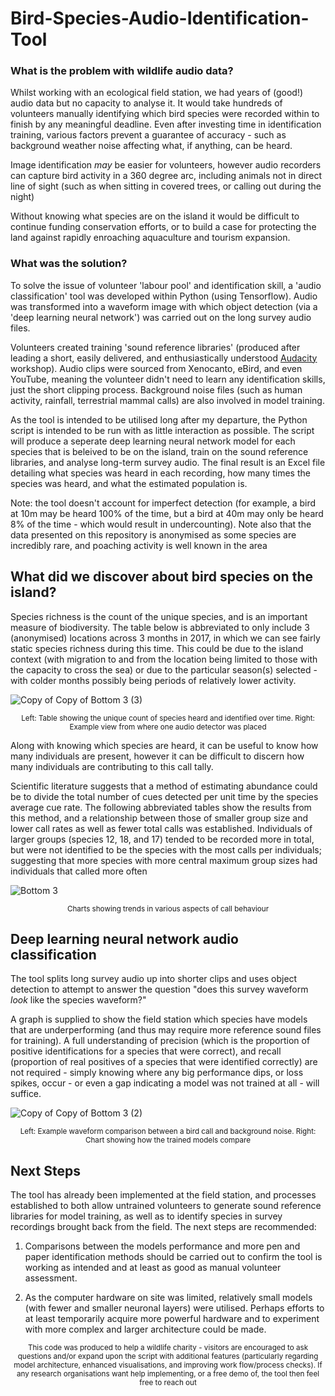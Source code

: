 # Bird-Species-Audio-Identification-Tool


### What is the problem with wildlife audio data?

Whilst working with an ecological field station, we had years of (good!) audio data but no capacity to analyse it. It would take hundreds of volunteers manually identifying which bird species were recorded within to finish by any meaningful deadline. Even after investing time in identification training, various factors prevent a guarantee of accuracy - such as background weather noise affecting what, if anything, can be heard.

Image identification _may_ be easier for volunteers, however audio recorders can capture bird activity in a 360 degree arc, including animals not in direct line of sight (such as when sitting in covered trees, or calling out during the night) 

Without knowing what species are on the island it would be difficult to continue funding conservation efforts, or to build a case for protecting the land against rapidly enroaching aquaculture and tourism expansion.

### What was the solution?

To solve the issue of volunteer 'labour pool' and identification skill, a 'audio classification' tool was developed within Python (using Tensorflow). Audio was transformed into a waveform image with which object detection (via a 'deep learning neural network') was carried out on the long survey audio files. 

Volunteers created training 'sound reference libraries' (produced after leading a short, easily delivered, and enthusiastically understood [Audacity](https://www.audacityteam.org/) workshop). Audio clips were sourced from Xenocanto, eBird, and even YouTube, meaning the volunteer didn't need to learn any identification skills, just the short clipping process. Background noise files (such as human activity, rainfall, terrestrial mammal calls) are also involved in model training.

As the tool is intended to be utilised long after my departure, the Python script is intended to be run with as little interaction as possible. The script will produce a seperate deep learning neural network model for each species that is beleived to be on the island, train on the sound reference libraries, and analyse long-term survey audio. The final result is an Excel file detailing what species was heard in each recording, how many times the species was heard, and what the estimated population is.

Note: the tool doesn't account for imperfect detection (for example, a bird at 10m may be heard 100% of the time, but a bird at 40m may only be heard 8% of the time - which would result in undercounting). Note also that the data presented on this repository is anonymised as some species are incredibly rare, and poaching activity is well known in the area

## What did we discover about bird species on the island?

Species richness is the count of the unique species, and is an important measure of biodiversity. The table below is abbreviated to only include 3 (anonymised) locations across 3 months in 2017, in which we can see fairly static species richness during this time. This could be due to the island context (with migration to and from the location being limited to those with the capacity to cross the sea) or due to the particular season(s) selected - with colder months possibly being periods of relatively lower activity.

![Copy of Copy of Bottom 3 (3)](https://user-images.githubusercontent.com/122735369/215264531-1eb4be82-d189-430c-9fc9-6dd15f8962fa.png)

<p align="center"><sup>Left: Table showing the unique count of species heard and identified over time. Right: Example view from where one audio detector was placed</sup></p>

Along with knowing which species are heard, it can be useful to know how many individuals are present, however it can be difficult to discern how many individuals are contributing to this call tally.

Scientific literature suggests that a method of estimating abundance could be to divide the total number of cues detected per unit time by the species average cue rate. The following abbreviated tables show the results from this method, and a relationship between those of smaller group size and lower call rates as well as fewer total calls was established. Individuals of larger groups (species 12, 18, and 17) tended to be recorded more in total, but were not identified to be the species with the most calls per individuals; suggesting that more species with more central maximum group sizes had individuals that called more often

![Bottom 3](https://user-images.githubusercontent.com/122735369/215263543-9525ba62-15c4-4f82-a8e2-3bbc7b28d916.png)

<p align="center"><sup>Charts showing trends in various aspects of call behaviour</sup></p>

## Deep learning neural network audio classification

The tool splits long survey audio up into shorter clips and uses object detection to attempt to answer the question "does this survey waveform _look_ like the species waveform?"

A graph is supplied to show the field station which species have models that are underperforming (and thus may require more reference sound files for training). A full understanding of precision (which is the proportion of positive identifications for a species that were correct), and recall (proportion of real positives of a species that were identified correctly) are not required - simply knowing where any big performance dips, or loss spikes, occur - or even a gap indicating a model was not trained at all - will suffice.

![Copy of Copy of Bottom 3 (2)](https://user-images.githubusercontent.com/122735369/215263692-78bd5a51-9120-4ff6-b6d3-6f26c6bbf132.png)
<p align="center"><sup>Left: Example waveform comparison between a bird call and background noise. Right: Chart showing how the trained models compare</sup></p>

## Next Steps

The tool has already been implemented at the field station, and processes established to both allow untrained volunteers to generate sound reference libraries for model training, as well as to identify species in survey recordings brought back from the field. The next steps are recommended:

1. Comparisons between the models performance and more pen and paper identification methods should be carried out to confirm the tool is working as intended and at least as good as manual volunteer assessment.

2. As the computer hardware on site was limited, relatively small models (with fewer and smaller neuronal layers) were utilised. Perhaps efforts to at least temporarily acquire more powerful hardware and to experiment with more complex and larger architecture could be made. 

<p align="center"><sup> This code was produced to help a wildlife charity - visitors are encouraged to ask questions and/or expand upon the script with additional features (particularly regarding model architecture, enhanced visualisations, and improving work flow/process checks). If any research organisations want help implementing, or a free demo of, the tool then feel free to reach out</sup></p>
